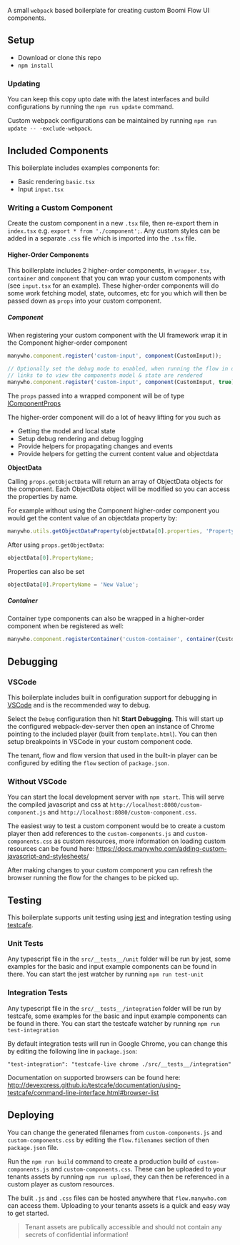 A small `webpack` based boilerplate for creating custom Boomi Flow UI components.

## Setup

- Download or clone this repo
- `npm install`

### Updating

You can keep this copy upto date with the latest interfaces and build configurations by running the `npm run update` command.

Custom webpack configurations can be maintained by running `npm run update -- -exclude-webpack`.

## Included Components

This boilerplate includes examples components for:

- Basic rendering `basic.tsx`
- Input `input.tsx`

### Writing a Custom Component

Create the custom component in a new `.tsx` file, then re-export them in `index.tsx` e.g. `export * from './component';`. Any custom styles can be added in a separate `.css` file which is imported into the `.tsx` file.

#### Higher-Order Components

This boillerplate includes 2 higher-order components, in `wrapper.tsx`, `container` and `component` that you can wrap your custom components with (see `input.tsx` for an example). These higher-order
components will do some work fetching model, state, outcomes, etc for you which will then be passed down as `props` into your custom component.

##### Component 

When registering your custom component with the UI framework wrap it in the Component higher-order component

```javascript
manywho.component.register('custom-input', component(CustomInput));

// Optionally set the debug mode to enabled, when running the flow in debug mode (`mode=DEBUG` in the query string)
// links to to view the components model & state are rendered
manywho.component.register('custom-input', component(CustomInput, true));
```

The `props` passed into a wrapped component will be of type [IComponentProps](https://github.com/manywho/ui-custom-component/blob/7424f50eaa8054b1ba6659d8d1d2ae2d1c8a23fe/src/interfaces/index.ts#L301)

The higher-order component will do a lot of heavy lifting for you such as

* Getting the model and local state
* Setup debug rendering and debug logging
* Provide helpers for propagating changes and events
* Provide helpers for getting the current content value and objectdata

**ObjectData**

Calling `props.getObjectData` will return an array of ObjectData objects for the component. Each ObjectData object will be modified so you can access the properties by name.

For example without using the Component higher-order component you would get the content value of an objectdata property by:

```javascript
manywho.utils.getObjectDataProperty(objectData[0].properties, 'PropertyName').contentValue;
```

After using `props.getObjectData`:

```javascript
objectData[0].PropertyName;
```

Properties can also be set

```javascript
objectData[0].PropertyName = 'New Value';
```

##### Container

Container type components can also be wrapped in a higher-order component when be registered as well:

```javascript
manywho.component.registerContainer('custom-container', container(CustomContainer));
```

## Debugging

### VSCode

This boilerplate includes built in configuration support for debugging in [VSCode](https://code.visualstudio.com/) and is the recommended way to debug.

Select the `Debug` configuration then hit **Start Debugging**. This will start up the configured webpack-dev-server then open an instance of Chrome pointing to the included player (built from `template.html`). You can then setup breakpoints in VSCode in your custom component code.

The tenant, flow and flow version that used in the built-in player can be configured by editing the `flow` section of `package.json`.

### Without VSCode

You can start the local development server with `npm start`. This will serve the compiled javascript and css at `http://localhost:8080/custom-component.js` and `http://localhost:8080/custom-component.css`.

The easiest way to test a custom component would be to create a custom player then add references to the `custom-components.js` and `custom-components.css` as custom resources, more information on loading custom resources can be found here: https://docs.manywho.com/adding-custom-javascript-and-stylesheets/

After making changes to your custom component you can refresh the browser running the flow for the changes to be picked up.

## Testing

This boilerplate supports unit testing using [jest](https://jestjs.io) and integration testing using [testcafe](https://devexpress.github.io/testcafe/).

### Unit Tests

Any typescript file in the `src/__tests__/unit` folder will be run by jest, some examples for the basic and input example components can be found in there. You
can start the jest watcher by running `npm run test-unit`

### Integration Tests

Any typescript file in the `src/__tests__/integration` folder will be run by testcafe, some examples for the basic and input example components can be found in there. You
can start the testcafe watcher by running `npm run test-integration`

By default integration tests will run in Google Chrome, you can change this by editing the following line in `package.json`:

```
"test-integration": "testcafe-live chrome ./src/__tests__/integration"
```

Documentation on supported browsers can be found here: http://devexpress.github.io/testcafe/documentation/using-testcafe/command-line-interface.html#browser-list

## Deploying

You can change the generated filenames from `custom-components.js` and `custom-components.css` by editing the `flow.filenames` section of then `package.json` file.

Run the `npm run build` command to create a production build of `custom-components.js` and `custom-components.css`. These can
be uploaded to your tenants assets by running `npm run upload`, they can then be referenced in a custom player as custom
resources.

The bulit `.js` and `.css` files can be hosted anywhere that `flow.manywho.com` can access them. Uploading to your tenants
assets is a quick and easy way to get started.

> Tenant assets are publically accessible and should not contain any secrets of confidential information!
